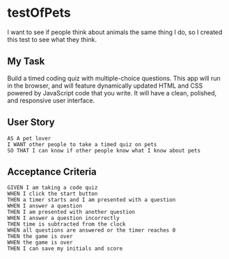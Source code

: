 # testOfPets

I want to see if people think about animals the same thing I do, so I created this test to see what they think.

## My Task

Build a timed coding quiz with multiple-choice questions. This app will run in the browser, and will feature dynamically updated HTML and CSS powered by JavaScript code that you write. It will have a clean, polished, and responsive user interface.


## User Story

```
AS A pet lover
I WANT other people to take a timed quiz on pets
SO THAT I can know if other people know what I know about pets
```


## Acceptance Criteria

```
GIVEN I am taking a code quiz
WHEN I click the start button
THEN a timer starts and I am presented with a question
WHEN I answer a question
THEN I am presented with another question
WHEN I answer a question incorrectly
THEN time is subtracted from the clock
WHEN all questions are answered or the timer reaches 0
THEN the game is over
WHEN the game is over
THEN I can save my initials and score
```
